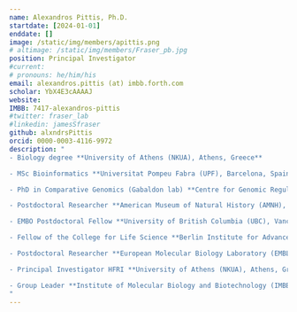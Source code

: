 ```yaml
---
name: Alexandros Pittis, Ph.D.
startdate: [2024-01-01]
enddate: []
image: /static/img/members/apittis.png
# altimage: /static/img/members/Fraser_pb.jpg
position: Principal Investigator
#current:
# pronouns: he/him/his
email: alexandros.pittis (at) imbb.forth.com
scholar: YbX4E3cAAAAJ
website:
IMBB: 7417-alexandros-pittis
#twitter: fraser_lab
#linkedin: jamesSfraser
github: alxndrsPittis
orcid: 0000-0003-4116-9972
description: "
- Biology degree **University of Athens (NKUA), Athens, Greece**

- MSc Bioinformatics **Universitat Pompeu Fabra (UPF), Barcelona, Spain**

- PhD in Comparative Genomics (Gabaldon lab) **Centre for Genomic Regulation (CRG), Barcelona, Spain**

- Postdoctoral Researcher **American Museum of Natural History (AMNH), New York, US

- EMBO Postdoctoral Fellow **University of British Columbia (UBC), Vancouver, Canada**

- Fellow of the College for Life Science **Berlin Institute for Advanced Studies (WIKO), Berlin, Germany**

- Postdoctoral Researcher **European Molecular Biology Laboratory (EMBL), Heidelberg, Germany**

- Principal Investigator HFRI **University of Athens (NKUA), Athens, Greece**

- Group Leader **Institute of Molecular Biology and Biotechnology (IMBB-FORTH), Heraklion, Crete**
"
---
```

